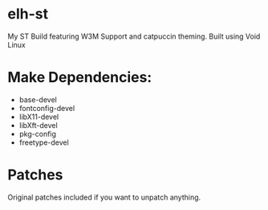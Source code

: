 # elh-st
My ST Build featuring W3M Support and catpuccin theming. Built using Void Linux

# Make Dependencies:
- base-devel
- fontconfig-devel 
- libX11-devel 
- libXft-devel
- pkg-config
- freetype-devel

# Patches
Original patches included if you want to unpatch anything.
